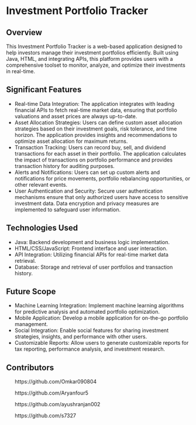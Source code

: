 <!DOCTYPE html>
<html lang="en">
<head>
<meta charset="UTF-8">
<meta name="viewport" content="width=device-width, initial-scale=1.0">
</head>
<body>
<h1>Investment Portfolio Tracker</h1>
<h2>Overview</h2>
<p>This Investment Portfolio Tracker is a web-based application designed to help investors manage their investment portfolios efficiently. Built using Java, HTML, and integrating APIs, this platform provides users with a comprehensive toolset to monitor, analyze, and optimize their investments in real-time.</p>

<h2>Significant Features</h2>
<ul>
  <li>Real-time Data Integration: The application integrates with leading financial APIs to fetch real-time market data, ensuring that portfolio valuations and asset prices are always up-to-date.</li>
  <li>Asset Allocation Strategies: Users can define custom asset allocation strategies based on their investment goals, risk tolerance, and time horizon. The application provides insights and recommendations to optimize asset allocation for maximum returns.</li>
  <li>Transaction Tracking: Users can record buy, sell, and dividend transactions for each asset in their portfolio. The application calculates the impact of transactions on portfolio performance and provides transaction history for auditing purposes.</li>
  <li>Alerts and Notifications: Users can set up custom alerts and notifications for price movements, portfolio rebalancing opportunities, or other relevant events.</li>
  <li>User Authentication and Security: Secure user authentication mechanisms ensure that only authorized users have access to sensitive investment data. Data encryption and privacy measures are implemented to safeguard user information.</li>
</ul>

<h2>Technologies Used</h2>
<ul>
  <li>Java: Backend development and business logic implementation.</li>
  <li>HTML/CSS/JavaScript: Frontend interface and user interaction.</li>
  <li>API Integration: Utilizing financial APIs for real-time market data retrieval.</li>
  <li>Database: Storage and retrieval of user portfolios and transaction history.</li>
</ul>

<h2>Future Scope</h2>
<ul>
  <li>Machine Learning Integration: Implement machine learning algorithms for predictive analysis and automated portfolio optimization.</li>
  <li>Mobile Application: Develop a mobile application for on-the-go portfolio management.</li>
  <li>Social Integration: Enable social features for sharing investment strategies, insights, and performance with other users.</li>
  <li>Customizable Reports: Allow users to generate customizable reports for tax reporting, performance analysis, and investment research.</li>
</ul>

<h2>Contributors</h2>
<ul>https://github.com/Omkar090804</ul>
<ul>https://github.com/Aryanfour5</ul>
<ul>https://github.com/ayushranjan002</ul>
<ul>https://github.com/s7327</ul>
</body>
</html>
